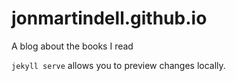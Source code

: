 # jonmartindell.github.io
A blog about the books I read

`jekyll serve` allows you to preview changes locally.
